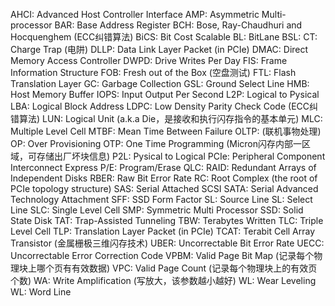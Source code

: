 AHCI: Advanced Host Controller Interface
AMP: Asymmetric Multi-processor
BAR: Base Address Register
BCH: Bose, Ray-Chaudhuri and Hocquenghem (ECC纠错算法)
BiCS: Bit Cost Scalable
BL: BitLane
BSL:
CT: Charge Trap (电阱) 
DLLP: Data Link Layer Packet (in PCIe)
DMAC: Direct Memory Access Controller
DWPD: Drive Writes Per Day
FIS: Frame Information Structure
FOB: Fresh out of the Box (空盘测试)
FTL: Flash Translation Layer
GC: Garbage Collection
GSL: Ground Select Line
HMB: Host Memory Buffer
IOPS: Input Output Per Second
L2P: Logical to Pysical
LBA: Logical Block Address
LDPC: Low Density Parity Check Code (ECC纠错算法)
LUN: Logical Unit (a.k.a Die，是接收和执行闪存指令的基本单元)
MLC: Multiple Level Cell
MTBF: Mean Time Between Failure
OLTP: (联机事物处理)
OP: Over Provisioning
OTP: One Time Programming (Micron闪存内部一区域，可存储出厂坏块信息)
P2L: Pysical to Logical
PCIe: Peripheral Component Interconnect Express
P/E: Program/Erase
QLC: 
RAID: Redundant Arrays of Independent Disks
RBER: Raw Bit Error Rate
RC: Root Complex (the root of PCIe topology structure)
SAS: Serial Attached SCSI
SATA: Serial Advanced Technology Attachment
SFF: SSD Form Factor
SL: Source Line
SL: Select Line
SLC: Single Level Cell
SMP: Symmetric Multi Processor
SSD: Solid State Disk
TAT: Trap-Assisted Tunneling
TBW: Terabytes Written
TLC: Triple Level Cell
TLP: Translation Layer Packet (in PCIe)
TCAT: Terabit Cell Array Transistor (金属栅极三维闪存技术)
UBER: Uncorrectable Bit Error Rate
UECC: Uncorrectable Error Correction Code
VPBM: Valid Page Bit Map (记录每个物理块上哪个页有有效数据)
VPC: Valid Page Count (记录每个物理块上的有效页个数)
WA: Write Amplification (写放大，该参数越小越好)
WL: Wear Leveling
WL: Word Line

